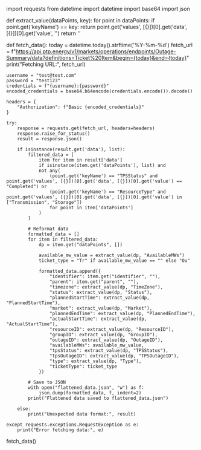 import requests
from datetime import datetime
import base64
import json

def extract_value(dataPoints, key):
    for point in dataPoints:
        if point.get('keyName') == key:
            return point.get('values', [{}])[0].get('data', [{}])[0].get('value', '')
    return ''

def fetch_data():
    today = datetime.today().strftime('%Y-%m-%d')
    fetch_url = f"https://api.ptp.energy/v1/markets/operations/endpoints/Outage-Summary/data?definitions=Ticket%20Item&begin={today}&end={today}"
    print("Fetching URL:", fetch_url)

    username = "test@test.com"
    password = "test123"
    credentials = f"{username}:{password}"
    encoded_credentials = base64.b64encode(credentials.encode()).decode()

    headers = {
        "Authorization": f"Basic {encoded_credentials}"
    }

    try:
        response = requests.get(fetch_url, headers=headers)
        response.raise_for_status()
        result = response.json()

        if isinstance(result.get('data'), list):
            filtered_data = [
                item for item in result['data']
                if isinstance(item.get('dataPoints'), list) and
                not any(
                    (point.get('keyName') == "TPSStatus" and point.get('values', [{}])[0].get('data', [{}])[0].get('value') == "Completed") or
                    (point.get('keyName') == "ResourceType" and point.get('values', [{}])[0].get('data', [{}])[0].get('value') in ["Transmission", "Storage"])
                    for point in item['dataPoints']
                )
            ]

            # Reformat data
            formatted_data = []
            for item in filtered_data:
                dp = item.get("dataPoints", [])

                available_mw_value = extract_value(dp, "AvailableMWs")
                ticket_type = "Tr" if available_mw_value == "" else "Ou"

                formatted_data.append({
                    "identifier": item.get("identifier", ""),
                    "parent": item.get("parent", ""),
                    "timezone": extract_value(dp, "TimeZone"),
                    "status": extract_value(dp, "Status"),
                    "plannedStartTime": extract_value(dp, "PlannedStartTime"),
                    "market": extract_value(dp, "Market"),
                    "plannedEndTime": extract_value(dp, "PlannedEndTime"),
                    "actualStartTime": extract_value(dp, "ActualStartTime"),
                    "resourceID": extract_value(dp, "ResourceID"),
                    "groupID": extract_value(dp, "GroupID"),
                    "outageID": extract_value(dp, "OutageID"),
                    "availableMWs": available_mw_value,
                    "tpsStatus": extract_value(dp, "TPSStatus"),
                    "tpsOutageID": extract_value(dp, "TPSOutageID"),
                    "type": extract_value(dp, "Type"),
                    "ticketType": ticket_type
                })

            # Save to JSON
            with open("flattened_data.json", "w") as f:
                json.dump(formatted_data, f, indent=2)
            print("Flattened data saved to flattened_data.json")

        else:
            print("Unexpected data format:", result)

    except requests.exceptions.RequestException as e:
        print("Error fetching data:", e)

fetch_data()